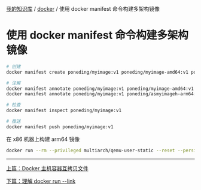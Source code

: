 [我的知识库](../README.md) / [docker](zz_gneratered_mdi.md) / 使用 docker manifest 命令构建多架构镜像

# 使用 docker manifest 命令构建多架构镜像

```bash
# 创建
docker manifest create poneding/myimage:v1 poneding/myimage-amd64:v1 poneding/myimage-arm64:v1

# 注解
docker manifest annotate poneding/myimage:v1 poneding/myimage-amd64:v1 --arch amd64
docker manifest annotate poneding/myimage:v1 poneding/asmyimageh-arm64:v1 --arch arm64

# 检查
docker manifest inspect poneding/myimage:v1

# 推送
docker manifest push poneding/myimage:v1
```

在 x86 机器上构建 arm64 镜像

```bash
docker run --rm --privileged multiarch/qemu-user-static --reset --persistent yes
```

---
[上篇：Docker 主机容器互拷贝文件](docker-copy-between-host-container.md)

[下篇：理解 docker run --link](docker-run-link.md)
